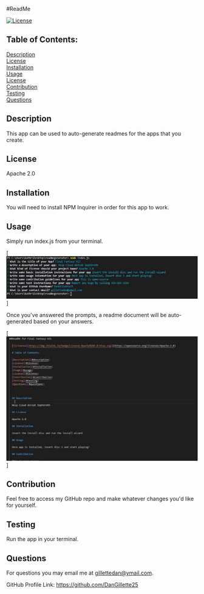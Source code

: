   #ReadMe 

  [![License](https://img.shields.io/badge/License-Apache%202.0-blue.svg)](https://opensource.org/licenses/Apache-2.0)

  ## Table of Contents: 

  [Description](#description)  
  [License](#license)  
  [Installation](#installation)  
  [Usage](#usage)  
  [License](#license)  
  [Contribution](#contribution)  
  [Testing](#testing)  
  [Questions](#questions)  
  


  ## Description
    
  This app can be used to auto-generate readmes for the apps that you create.

  ## License
    
  Apache 2.0

  ## Installation
    
  You will need to install NPM Inquirer in order for this app to work.

  ## Usage
    
  Simply run index.js from your terminal.  
  
  [![Screenshot](https://github.com/DanGillette25/readmegenerator/blob/master/screenshot1.JPG)]
  
  Once you've answered the prompts, a readme document will be auto-generated based on your answers.  
  
  [![Screenshot](https://github.com/DanGillette25/readmegenerator/blob/master/screenshot2.JPG)]

  ## Contribution 
    
  Feel free to access my GitHub repo and make whatever changes you'd like for yourself.
    
  ## Testing
    
  Run the app in your terminal.
    
  ## Questions

  For questions you may email me at gillettedan@ymail.com.

  GitHub Profile Link: https://github.com/DanGillette25
    
  
